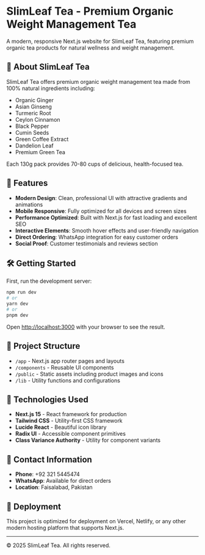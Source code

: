 # SlimLeaf Tea - Premium Organic Weight Management Tea

A modern, responsive Next.js website for SlimLeaf Tea, featuring premium organic tea products for natural wellness and weight management.

## 🌿 About SlimLeaf Tea

SlimLeaf Tea offers premium organic weight management tea made from 100% natural ingredients including:
- Organic Ginger
- Asian Ginseng
- Turmeric Root
- Ceylon Cinnamon
- Black Pepper
- Cumin Seeds
- Green Coffee Extract
- Dandelion Leaf
- Premium Green Tea

Each 130g pack provides 70-80 cups of delicious, health-focused tea.

## 🚀 Features

- **Modern Design**: Clean, professional UI with attractive gradients and animations
- **Mobile Responsive**: Fully optimized for all devices and screen sizes
- **Performance Optimized**: Built with Next.js for fast loading and excellent SEO
- **Interactive Elements**: Smooth hover effects and user-friendly navigation
- **Direct Ordering**: WhatsApp integration for easy customer orders
- **Social Proof**: Customer testimonials and reviews section

## 🛠️ Getting Started

First, run the development server:

```bash
npm run dev
# or
yarn dev
# or
pnpm dev
```

Open [http://localhost:3000](http://localhost:3000) with your browser to see the result.

## 📁 Project Structure

- `/app` - Next.js app router pages and layouts
- `/components` - Reusable UI components
- `/public` - Static assets including product images and icons
- `/lib` - Utility functions and configurations

## 🎨 Technologies Used

- **Next.js 15** - React framework for production
- **Tailwind CSS** - Utility-first CSS framework
- **Lucide React** - Beautiful icon library
- **Radix UI** - Accessible component primitives
- **Class Variance Authority** - Utility for component variants

## 📱 Contact Information

- **Phone**: +92 321 5445474
- **WhatsApp**: Available for direct orders
- **Location**: Faisalabad, Pakistan

## 🚀 Deployment

This project is optimized for deployment on Vercel, Netlify, or any other modern hosting platform that supports Next.js.

---

© 2025 SlimLeaf Tea. All rights reserved.
